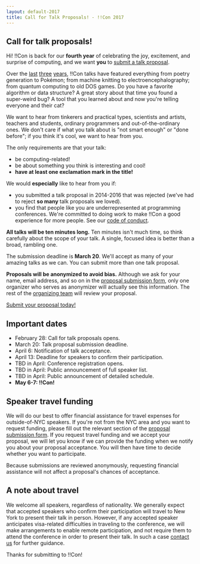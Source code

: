 ```yaml
---
layout: default-2017
title: Call for Talk Proposals! - !!Con 2017
---
```


## Call for talk proposals!

Hi! !!Con is back for our **fourth year** of celebrating the joy,
excitement, and surprise of computing, and we want **you**
to
[submit a talk proposal](https://docs.google.com/forms/d/e/1FAIpQLSfH7-eo-eKlhBW95UEdbvh5wAy0aNxWLHuNhgbKRaBgnX0xkQ/viewform).

Over the [last](2016/) [three](2015/) [years](2014/), !!Con talks have
featured everything from poetry generation to Pokémon; from machine
knitting to electroencephalography; from quantum computing to old DOS
games.  Do you have a favorite algorithm or data structure?  A great
story about that time you found a super-weird bug?  A tool that you
learned about and now you're telling everyone and their cat?

We want to hear from tinkerers and practical types, scientists and
artists, teachers and students, ordinary programmers and
out-of-the-ordinary ones.  We don't care if what you talk about is
"not smart enough" or "done before"; if you think it's cool, we want
to hear from you.

The only requirements are that your talk:

  * be computing-related!
  * be about something you think is interesting and cool!
  * **have at least one exclamation mark in the title!**

We would **especially** like to hear from you if:

  * you submitted a talk proposal in 2014-2016 that was rejected
    (we've had to reject **so many** talk proposals we loved).
  * you find that people like you are underrepresented at programming
    conferences. We're committed to doing work to make !!Con a good
    experience for more people.  See our
    [code of conduct](conduct.html).

**All talks will be ten minutes long.** Ten minutes isn't much time,
so think carefully about the scope of your talk. A single, focused
idea is better than a broad, rambling one.

The submission deadline is **March 20**. We'll
accept as many of your amazing talks as we can. You can submit more
than one talk proposal.

**Proposals will be anonymized to avoid bias.** Although we ask for
your name, email address, and so on in
the
[proposal submission form](https://docs.google.com/forms/d/e/1FAIpQLSfH7-eo-eKlhBW95UEdbvh5wAy0aNxWLHuNhgbKRaBgnX0xkQ/viewform),
only one organizer who serves as anonymizer will actually see this
information.  The rest of the [organizing team](index.html#organizers)
will review your proposal.

[Submit your proposal today!](https://docs.google.com/forms/d/e/1FAIpQLSfH7-eo-eKlhBW95UEdbvh5wAy0aNxWLHuNhgbKRaBgnX0xkQ/viewform)

<a name="important-dates"></a>

## Important dates
	  
  * February 28: Call for talk proposals opens.
  * March 20: Talk proposal submission deadline.
  * April 6: Notification of talk acceptance.
  * April 13: Deadline for speakers to confirm their participation.
  * TBD in April: Conference registration opens.
  * TBD in April: Public announcement of full speaker list.
  * TBD in April: Public announcement of detailed schedule.
  * **May 6-7: !!Con!**

<a name="speaker-funding"></a>

## Speaker travel funding

We will do our best to offer financial assistance for travel expenses
for outside-of-NYC speakers.  If you're not from the NYC area and you
want to request funding, please fill out the relevant section of
the
[proposal submission form](https://docs.google.com/forms/d/e/1FAIpQLSfH7-eo-eKlhBW95UEdbvh5wAy0aNxWLHuNhgbKRaBgnX0xkQ/viewform).
If you request travel funding and we accept your proposal, we will let
you know if we can provide the funding when we notify you about your
proposal acceptance.  You will then have time to decide whether you
want to participate.

Because submissions are reviewed anonymously, requesting financial
assistance will not affect a proposal's chances of acceptance.

## A note about travel

We welcome all speakers, regardless of nationality.  We generally
expect that accepted speakers who confirm their participation will
travel to New York to present their talk in person.  However, if any
accepted speaker anticipates visa-related difficulties in traveling to
the conference, we will make arrangements to enable remote
participation, and not require them to attend the conference in order
to present their talk.  In such a case
[contact us](index.html#/organizers) for further guidance.

Thanks for submitting to !!Con!

